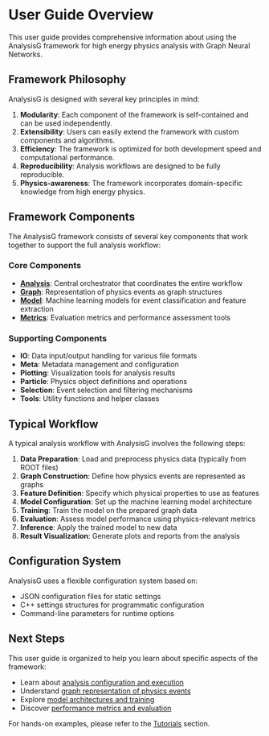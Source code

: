 # User Guide Overview

This user guide provides comprehensive information about using the AnalysisG framework for high energy physics analysis with Graph Neural Networks.

## Framework Philosophy

AnalysisG is designed with several key principles in mind:

1. **Modularity**: Each component of the framework is self-contained and can be used independently.
2. **Extensibility**: Users can easily extend the framework with custom components and algorithms.
3. **Efficiency**: The framework is optimized for both development speed and computational performance.
4. **Reproducibility**: Analysis workflows are designed to be fully reproducible.
5. **Physics-awareness**: The framework incorporates domain-specific knowledge from high energy physics.

## Framework Components

The AnalysisG framework consists of several key components that work together to support the full analysis workflow:

### Core Components

- **[Analysis](analysis.md)**: Central orchestrator that coordinates the entire workflow
- **[Graph](graphs.md)**: Representation of physics events as graph structures
- **[Model](models.md)**: Machine learning models for event classification and feature extraction
- **[Metrics](metrics.md)**: Evaluation metrics and performance assessment tools

### Supporting Components

- **IO**: Data input/output handling for various file formats
- **Meta**: Metadata management and configuration
- **Plotting**: Visualization tools for analysis results
- **Particle**: Physics object definitions and operations
- **Selection**: Event selection and filtering mechanisms
- **Tools**: Utility functions and helper classes

## Typical Workflow

A typical analysis workflow with AnalysisG involves the following steps:

1. **Data Preparation**: Load and preprocess physics data (typically from ROOT files)
2. **Graph Construction**: Define how physics events are represented as graphs
3. **Feature Definition**: Specify which physical properties to use as features
4. **Model Configuration**: Set up the machine learning model architecture
5. **Training**: Train the model on the prepared graph data
6. **Evaluation**: Assess model performance using physics-relevant metrics
7. **Inference**: Apply the trained model to new data
8. **Result Visualization**: Generate plots and reports from the analysis

## Configuration System

AnalysisG uses a flexible configuration system based on:

- JSON configuration files for static settings
- C++ settings structures for programmatic configuration
- Command-line parameters for runtime options

## Next Steps

This user guide is organized to help you learn about specific aspects of the framework:

- Learn about [analysis configuration and execution](analysis.md)
- Understand [graph representation of physics events](graphs.md)
- Explore [model architectures and training](models.md)
- Discover [performance metrics and evaluation](metrics.md)

For hands-on examples, please refer to the [Tutorials](../tutorials/index.md) section.